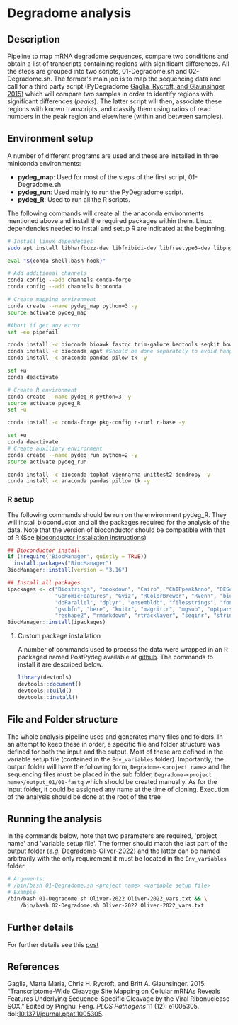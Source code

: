 # Degradome analysis
## Description

Pipeline to map mRNA degradome sequences, compare two conditions and obtain a list of transcripts containing regions with significant differences. All the steps are grouped into two scripts, 01-Degradome.sh and 02-Degradome.sh. The former's main job is to map the sequencing data and call for a third party script (PyDegradome <a href="#citeproc_bib_item_1">Gaglia, Rycroft, and Glaunsinger 2015</a>) which will compare two samples in order to identify regions with significant differences (*peaks*). The latter script will then, associate these regions with known transcripts, and classify them using ratios of read numbers in the peak region and elsewhere (within and between samples).


## Environment setup

A number of different programs are used and these are installed in three miniconda environments:

-   **pydeg\_map**: Used for most of the steps of the first script, 01-Degradome.sh
-   **pydeg\_run**: Used mainly to run the PyDegradome script.
-   **pydeg\_R**: Used to run all the R scripts.

The following commands will create all the anaconda environments mentioned above and install the required packages within them. Linux dependencies needed to install and setup R are indicated at the beginning.

```bash
# Install linux dependecies
sudo apt install libharfbuzz-dev libfribidi-dev libfreetype6-dev libpng-dev libtiff5-dev libjpeg-dev libcurl4-openssl-dev libxml2-dev

eval "$(conda shell.bash hook)"

# Add additional channels
conda config --add channels conda-forge
conda config --add channels bioconda

# Create mapping environment
conda create --name pydeg_map python=3 -y
source activate pydeg_map

#Abort if get any error
set -eo pipefail

conda install -c bioconda bioawk fastqc trim-galore bedtools seqkit bowtie2 picard samtools biopython qualimap htseq deeptools salmon -y
conda install -c bioconda agat #Should be done separately to avoid hanging
conda install -c anaconda pandas pilow tk -y

set +u
conda deactivate

# Create R environment
conda create --name pydeg_R python=3 -y
source activate pydeg_R
set -u

conda install -c conda-forge pkg-config r-curl r-base -y

set +u
conda deactivate
# Create auxiliary environment
conda create --name pydeg_run python=2 -y
source activate pydeg_run

conda install -c bioconda tophat viennarna unittest2 dendropy -y
conda install -c anaconda pandas pillow tk -y
```


### R setup

The following commands should be run on the environment pydeg\_R. They will install bioconductor and all the packages required for the analysis of the data. Note that the version of bioconductor should be compatible with that of R (See [bioconductor installation instructions](https://www.bioconductor.org/install/))

```r
## Bioconductor install
if (!require("BiocManager", quietly = TRUE))
  install.packages("BiocManager")
BiocManager::install(version = "3.16")

## Install all packages
ipackages <- c("Biostrings", "bookdown", "Cairo", "ChIPpeakAnno", "DESeq2", "devtools", "DT",
               "GenomicFeatures", "Gviz", "RColorBrewer", "RVenn", "biomaRt", "data.table",
               "doParallel", "dplyr", "ensembldb", "filesstrings", "fontawesome", "ggplot2",
               "gsubfn", "here", "knitr", "magrittr", "mgsub", "optparse", "pbapply", "purrr",
               "reshape2", "rmarkdown", "rtracklayer", "seqinr", "stringr", "tidyverse")
BiocManager::install(ipackages)
```

1.  Custom package installation

    A number of commands used to process the data were wrapped in an R packaged named PostPydeg available at [github](https://github.com/ssl-bio/R_postpydeg.git). The commands to install it are described below.
    
    ```R
    library(devtools)
    devtools::document()
    devtools::build()
    devtools::install()
    ```


## File and Folder structure

The whole analysis pipeline uses and generates many files and folders. In an attempt to keep these in order, a specific file and folder structure was defined for both the input and the output. Most of these are defined in the variable setup file (contained in the `Env_variables` folder). Importantly, the output folder will have the following form, `Degradome-<project name>` and the sequencing files must be placed in the sub folder, `Degradome-<project name>/output_01/01-fastq` which should be created manually. As for the input folder, it could be assigned any name at the time of cloning. Execution of the analysis should be done at the root of the tree


## Running the analysis

In the commands below, note that two parameters are required, 'project name' and 'variable setup file'. The former should match the last part of the output folder (*e.g.* Degradome-Oliver-2022) and the latter can be named arbitrarily with the only requirement it must be located in the `Env_variables` folder.

```bash
# Arguments:
# /bin/bash 01-Degradome.sh <project name> <variable setup file>
# Example
/bin/bash 01-Degradome.sh Oliver-2022 Oliver-2022_vars.txt && \
    /bin/bash 02-Degradome.sh Oliver-2022 Oliver-2022_vars.txt
```


## Further details

For further details see this [post](https://ssl-blog.netlify.app/posts/degradome-analysis/degradome-code/)


## References
  <div class="csl-entry"><a id="citeproc_bib_item_1"></a>Gaglia, Marta Maria, Chris H. Rycroft, and Britt A. Glaunsinger. 2015. “Transcriptome-Wide Cleavage Site Mapping on Cellular mRNAs Reveals Features Underlying Sequence-Specific Cleavage by the Viral Ribonuclease SOX.” Edited by Pinghui Feng. <i>PLOS Pathogens</i> 11 (12): e1005305. doi:<a href="https://doi.org/10.1371/journal.ppat.1005305">10.1371/journal.ppat.1005305</a>.</div>
</div>
